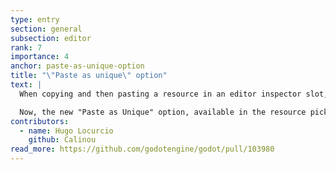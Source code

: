 ```yaml
---
type: entry
section: general
subsection: editor
rank: 7
importance: 4
anchor: paste-as-unique-option
title: "\"Paste as unique\" option"
text: |
  When copying and then pasting a resource in an editor inspector slot, it usually pastes a reference to the copied resources. If you wanted a unique copy instead, you had to manually click on "Make Unique" afterwards.

  Now, the new "Paste as Unique" option, available in the resource picker dropdown, makes the operation way less tedious.
contributors:
  - name: Hugo Locurcio
    github: Calinou
read_more: https://github.com/godotengine/godot/pull/103980
---
```

